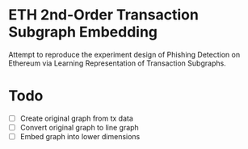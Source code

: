 # ETH 2nd-Order Transaction Subgraph Embedding

Attempt to reproduce the experiment design of Phishing Detection on Ethereum via Learning Representation of Transaction Subgraphs.

# Todo

* [ ] Create original graph from tx data
* [ ] Convert original graph to line graph
* [ ] Embed graph into lower dimensions
